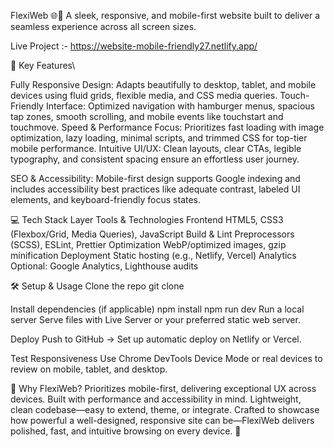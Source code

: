 FlexiWeb 🌐📱
A sleek, responsive, and mobile-first website built to deliver a seamless experience across all screen sizes.

Live Project :- https://website-mobile-friendly27.netlify.app/

🚀 Key Features\

Fully Responsive Design: Adapts beautifully to desktop, tablet, and mobile devices using fluid grids, flexible media, and CSS media queries.
Touch-Friendly Interface: Optimized navigation with hamburger menus, spacious tap zones, smooth scrolling, and mobile events like touchstart and touchmove.
Speed & Performance Focus: Prioritizes fast loading with image optimization, lazy loading, minimal scripts, and trimmed CSS for top-tier mobile performance.
Intuitive UI/UX: Clean layouts, clear CTAs, legible typography, and consistent spacing ensure an effortless user journey.

SEO & Accessibility: Mobile-first design supports Google indexing and includes accessibility best practices like adequate contrast, labeled UI elements, and keyboard-friendly focus states.

💻 Tech Stack
Layer	Tools & Technologies
Frontend	HTML5, CSS3 (Flexbox/Grid, Media Queries), JavaScript
Build & Lint	Preprocessors (SCSS), ESLint, Prettier
Optimization	WebP/optimized images, gzip minification
Deployment	Static hosting (e.g., Netlify, Vercel)
Analytics	Optional: Google Analytics, Lighthouse audits

🛠️ Setup & Usage
Clone the repo
git clone <your-repo-url>

Install dependencies (if applicable)
npm install
npm run dev
Run a local server
Serve files with Live Server or your preferred static web server.

Deploy
Push to GitHub → Set up automatic deploy on Netlify or Vercel.

Test Responsiveness
Use Chrome DevTools Device Mode or real devices to review on mobile, tablet, and desktop.

🧩 Why FlexiWeb?
Prioritizes mobile-first, delivering exceptional UX across devices.
Built with performance and accessibility in mind.
Lightweight, clean codebase—easy to extend, theme, or integrate.
Crafted to showcase how powerful a well-designed, responsive site can be—FlexiWeb delivers polished, fast, and intuitive browsing on every device. 🚀

